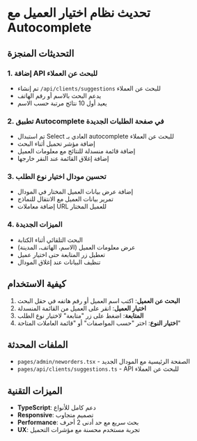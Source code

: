 # تحديث نظام اختيار العميل مع Autocomplete

## التحديثات المنجزة

### 1. إضافة API للبحث عن العملاء
- تم إنشاء `/api/clients/suggestions` للبحث عن العملاء
- يدعم البحث بالاسم أو رقم الهاتف
- يعيد أول 10 نتائج مرتبة حسب الاسم

### 2. تطبيق Autocomplete في صفحة الطلبات الجديدة
- تم استبدال Select العادي بـ autocomplete للبحث عن العملاء
- إضافة مؤشر تحميل أثناء البحث
- إضافة قائمة منسدلة للنتائج مع معلومات العميل
- إضافة إغلاق القائمة عند النقر خارجها

### 3. تحسين مودال اختيار نوع الطلب
- إضافة عرض بيانات العميل المختار في المودال
- تمرير بيانات العميل مع الانتقال للنماذج
- إضافة معاملات URL للعميل المختار

### 4. الميزات الجديدة
- البحث التلقائي أثناء الكتابة
- عرض معلومات العميل (الاسم، الهاتف، المدينة)
- تعطيل زر المتابعة حتى اختيار عميل
- تنظيف البيانات عند إغلاق المودال

## كيفية الاستخدام

1. **البحث عن العميل**: اكتب اسم العميل أو رقم هاتفه في حقل البحث
2. **اختيار العميل**: انقر على العميل من القائمة المنسدلة
3. **المتابعة**: اضغط على زر "متابعة" لاختيار نوع الطلب
4. **اختيار النوع**: اختر "حسب المواصفات" أو "قائمة العاملات المتاحة"

## الملفات المحدثة

- `pages/admin/neworders.tsx` - الصفحة الرئيسية مع المودال الجديد
- `pages/api/clients/suggestions.ts` - API للبحث عن العملاء

## الميزات التقنية

- **TypeScript**: دعم كامل للأنواع
- **Responsive**: تصميم متجاوب
- **Performance**: بحث سريع مع حد أدنى 2 أحرف
- **UX**: تجربة مستخدم محسنة مع مؤشرات التحميل
